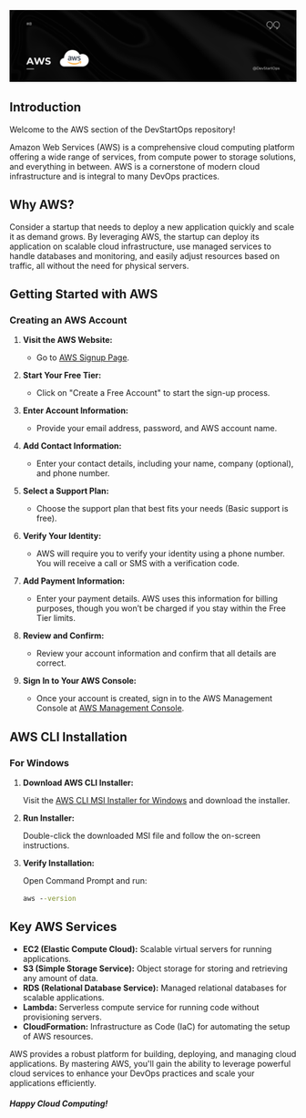 ![AWS](header_1.png)

## Introduction

Welcome to the AWS section of the DevStartOps repository!

Amazon Web Services (AWS) is a comprehensive cloud computing platform offering a wide range of services, from compute power to storage solutions, and everything in between. AWS is a cornerstone of modern cloud infrastructure and is integral to many DevOps practices.

## Why AWS?

Consider a startup that needs to deploy a new application quickly and scale it as demand grows. By leveraging AWS, the startup can deploy its application on scalable cloud infrastructure, use managed services to handle databases and monitoring, and easily adjust resources based on traffic, all without the need for physical servers.

## Getting Started with AWS

### Creating an AWS Account

1. **Visit the AWS Website:**
   - Go to [AWS Signup Page](https://aws.amazon.com/).

2. **Start Your Free Tier:**
   - Click on "Create a Free Account" to start the sign-up process.

3. **Enter Account Information:**
   - Provide your email address, password, and AWS account name.

4. **Add Contact Information:**
   - Enter your contact details, including your name, company (optional), and phone number.

5. **Select a Support Plan:**
   - Choose the support plan that best fits your needs (Basic support is free).

6. **Verify Your Identity:**
   - AWS will require you to verify your identity using a phone number. You will receive a call or SMS with a verification code.

7. **Add Payment Information:**
   - Enter your payment details. AWS uses this information for billing purposes, though you won’t be charged if you stay within the Free Tier limits.

8. **Review and Confirm:**
   - Review your account information and confirm that all details are correct.

9. **Sign In to Your AWS Console:**
   - Once your account is created, sign in to the AWS Management Console at [AWS Management Console](https://aws.amazon.com/console/).

## AWS CLI Installation

### For Windows

1. **Download AWS CLI Installer:**

    Visit the [AWS CLI MSI Installer for Windows](https://awscli.amazonaws.com/AWSCLIV2.msi) and download the installer.

2. **Run Installer:**

    Double-click the downloaded MSI file and follow the on-screen instructions.

3. **Verify Installation:**

    Open Command Prompt and run:

    ```cmd
    aws --version
    ```

## Key AWS Services

- **EC2 (Elastic Compute Cloud):** Scalable virtual servers for running applications.
- **S3 (Simple Storage Service):** Object storage for storing and retrieving any amount of data.
- **RDS (Relational Database Service):** Managed relational databases for scalable applications.
- **Lambda:** Serverless compute service for running code without provisioning servers.
- **CloudFormation:** Infrastructure as Code (IaC) for automating the setup of AWS resources.

AWS provides a robust platform for building, deploying, and managing cloud applications. By mastering AWS, you'll gain the ability to leverage powerful cloud services to enhance your DevOps practices and scale your applications efficiently.

##### **Happy Cloud Computing!**